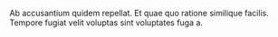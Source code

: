 Ab accusantium quidem repellat.
Et quae quo ratione similique facilis.
Tempore fugiat velit voluptas sint voluptates fuga a.